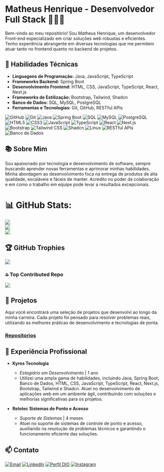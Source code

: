 # Matheus Henrique - Desenvolvedor Full Stack 👨🏻‍💻

Bem-vindo ao meu repositório! Sou Matheus Henrique, um desenvolvedor Front-end especializado em criar soluções web robustas e eficientes. Tenho experiência abrangente em diversas tecnologias que me permitem atuar tanto no frontend quanto no backend de projetos.

## 🔧 Habilidades Técnicas

- **Linguagens de Programação:** Java, JavaScript, TypeScript
- **Frameworks Backend:** Spring Boot
- **Desenvolvimento Frontend:** HTML, CSS, JavaScript, TypeScript, React, Next.js
- **Frameworks de Estilização:** Bootstrap, Tailwind, Shadcn
- **Banco de Dados:** SQL, MySQL, PostgreSQL
- **Ferramentas e Tecnologias:** Git, GitHub, RESTful APIs

![GitHub](https://img.shields.io/badge/GitHub-black?logo=github)
![Git](https://img.shields.io/badge/Git-F05032?logo=git&logoColor=white)
![Java](https://img.shields.io/badge/Java-orange?logo=java)
![Spring Boot](https://img.shields.io/badge/Spring_Boot-black?logo=spring)
![SQL](https://img.shields.io/badge/SQL-purple?logo=scripsql)
![MySQL](https://img.shields.io/badge/MySQL-4479A1?logo=mysql&logoColor=white)
![PostgreSQL](https://img.shields.io/badge/PostgreSQL-336791?logo=postgresql&logoColor=white)
![HTML5](https://img.shields.io/badge/HTML5-E34F26?logo=html5&logoColor=white)
![CSS3](https://img.shields.io/badge/CSS3-1572B6?logo=css3&logoColor=white)
![JavaScript](https://img.shields.io/badge/JavaScript-F7DF1E?logo=javascript&logoColor=black)
![TypeScript](https://img.shields.io/badge/TypeScript-007ACC?logo=typescript&logoColor=white)
![React](https://img.shields.io/badge/React-61DAFB?logo=react&logoColor=white)
![Next.js](https://img.shields.io/badge/Next.js-000000?logo=next.js&logoColor=white)
![Bootstrap](https://img.shields.io/badge/Bootstrap-563D7C?logo=bootstrap&logoColor=white)
![Tailwind CSS](https://img.shields.io/badge/Tailwind_CSS-38B2AC?logo=tailwind-css&logoColor=white)
![Shadcn](https://img.shields.io/badge/Shadcn-black?logo=shadcn&logoColor=white)
![Linux](https://img.shields.io/badge/Linux-FCC624?&logo=linux&logoColor=black)
![RESTful APIs](https://img.shields.io/badge/RESTful_APIs-008000?logo=api&logoColor=white)
![Banco de Dados](https://img.shields.io/badge/Banco_de_Dados-blue)

## 📚 Sobre Mim

Sou apaixonado por tecnologia e desenvolvimento de software, sempre buscando aprender novas ferramentas e aprimorar minhas habilidades. Minha abordagem ao desenvolvimento foca na entrega de produtos de alta qualidade, escaláveis e fáceis de manter. Acredito no poder da colaboração e em como o trabalho em equipe pode levar a resultados excepcionais.

# 📊 GitHub Stats:
![](https://github-readme-stats.vercel.app/api?username=mat-henriqu&theme=dark&hide_border=false&include_all_commits=false&count_private=false)<br/>
![](https://nirzak-streak-stats.vercel.app/?user=mat-henriqu&theme=dark&hide_border=false)<br/>
![](https://github-readme-stats.vercel.app/api/top-langs/?username=mat-henriqu&theme=dark&hide_border=false&include_all_commits=false&count_private=false&layout=compact)

## 🏆 GitHub Trophies
![](https://github-profile-trophy.vercel.app/?username=mat-henriqu&theme=radical&no-frame=false&no-bg=true&margin-w=4)

### 🔝 Top Contributed Repo
![](https://github-contributor-stats.vercel.app/api?username=mat-henriqu&limit=5&theme=dark&combine_all_yearly_contributions=true)

## 🚀 Projetos

Aqui você encontrará uma seleção de projetos que desenvolvi ao longo da minha carreira. Cada projeto foi pensado para resolver problemas reais, utilizando as melhores práticas de desenvolvimento e tecnologias de ponta.

### [Repositorios](https://github.com/mat-henriqu?tab=repositories)


## 💼 Experiência Profissional

- **Kyros Tecnologia**
  - *Estagiário em Desenvolvimento* | 1 ano
  - Utilizei uma ampla gama de habilidades, incluindo Java, Spring Boot, Banco de Dados, HTML, CSS, JavaScript, TypeScript, React, Next.js, Bootstrap, Tailwind e Shadcn. Atuei no desenvolvimento de aplicações web em um ambiente ágil, contribuindo com soluções e melhorias significativas para os projetos.

- **Relotec Sistemas de Ponto e Acesso**
  - *Suporte de Sistemas* | 4 meses
  - Atuei no suporte de sistemas de controle de ponto e acesso, auxiliando na resolução de problemas técnicos e garantindo o funcionamento eficiente das soluções.

## 📫 Contato

[![Email](https://img.shields.io/badge/-Email-30A3DC?style=for-the-badge)](mailto:theush933@gmail.com)
[![LinkedIn](https://img.shields.io/badge/LinkedIn-000?style=for-the-badge&logo=linkedin&logoColor=0E76A8)](https://www.linkedin.com/in/mat-henriqu/)
[![Perfil DIO](https://img.shields.io/badge/-Meu%20Perfil%20na%20DIO-30A3DC?style=for-the-badge)](https://www.dio.me/users/mat_henriqu/)
[![Instagram](https://img.shields.io/badge/Instagram-E4405F?style=for-the-badge&logo=instagram&logoColor=white)](https://www.instagram.com/mat_henriqu/)

